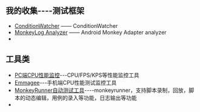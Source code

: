 ## 我的收集----测试框架

* [ConditionWatcher](https://github.com/AzimoLabs/ConditionWatcher) —— ConditionWatcher
*  [MonkeyLog Analyzer](https://github.com/apack1001/Android-Monkey-Adapter.git) —— Android Monkey Adapter analyzer
*  


## 工具类
* [PC端CPU性能监控](https://github.com/GlacierHw/Chinchilla.git)---CPU/FPS/KPS等性能监控工具
* [Emmagee](https://github.com/kevinkong/Emmagee.git)---手机端CPU性能测试监控工具
* [MonkeyRunner自动测试工具](https://github.com/liyuanhong/MonkeyrunerAutoTestTools.git)----monkeyrunner，支持脚本录制，回放，脚本的动态编辑，用例的录入等功能，日志输出等功能
* 
